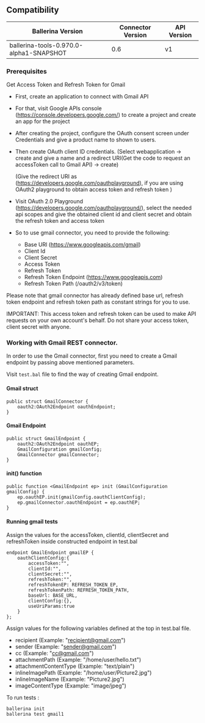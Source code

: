 ## Compatibility

| Ballerina Version         | Connector Version         | API Version |
| ------------------------- | ------------------------- | ------------|
| ballerina-tools-0.970.0-alpha1-SNAPSHOT  | 0.6   |   v1     |

### Prerequisites
Get Access Token and Refresh Token for Gmail

* First, create an application to connect with Gmail API
* For that, visit Google APIs console (https://console.developers.google.com/) to create a project and create an app for the project
* After creating the project, configure the OAuth consent screen under Credentials and give a product name to shown to users.
* Then create OAuth client ID credentials. (Select webapplication -> create and give a name and a redirect URI(Get the code to request an accessToken call to Gmail API) -> create)

    (Give the redirect URI as (https://developers.google.com/oauthplayground), if you are using OAuth2 playground to obtain access token and refresh token )
* Visit OAuth 2.0 Playground (https://developers.google.com/oauthplayground/), select the needed api scopes and give the obtained client id and client secret and obtain the refresh token and access token 

* So to use gmail connector, you need to provide the following:
    * Base URl (https://www.googleapis.com/gmail)
    * Client Id
    * Client Secret
    * Access Token
    * Refresh Token
    * Refresh Token Endpoint (https://www.googleapis.com)
    * Refresh Token Path (/oauth2/v3/token)
    
Please note that gmail connector has already defined base url, refresh token endpoint and refresh token path as constant strings for you to use.   

IMPORTANT: This access token and refresh token can be used to make API requests on your own account's behalf. Do not share your access token, client secret with anyone.


### Working with Gmail REST connector.

In order to use the Gmail connector, first you need to create a Gmail endpoint by passing above mentioned parameters.

Visit `test.bal` file to find the way of creating Gmail endpoint.
#### Gmail struct
```ballerina
public struct GmailConnector {
    oauth2:OAuth2Endpoint oauthEndpoint;
}
```
#### Gmail Endpoint
```ballerina
public struct GmailEndpoint {
    oauth2:OAuth2Endpoint oauthEP;
    GmailConfiguration gmailConfig;
    GmailConnector gmailConnector;
}
```
#### init() function
```ballerina
public function <GmailEndpoint ep> init (GmailConfiguration gmailConfig) {
    ep.oauthEP.init(gmailConfig.oauthClientConfig);
    ep.gmailConnector.oauthEndpoint = ep.oauthEP;
}
```
#### Running gmail tests
Assign the values for the accessToken, clientId, clientSecret and refreshToken inside constructed endpoint in test.bal
```ballerina
endpoint GmailEndpoint gmailEP {
    oauthClientConfig:{
        accessToken:"",
        clientId:"",
        clientSecret:"",
        refreshToken:"",
        refreshTokenEP: REFRESH_TOKEN_EP,
        refreshTokenPath: REFRESH_TOKEN_PATH,
        baseUrl: BASE_URL,
        clientConfig:{},
        useUriParams:true
    }
};
```
Assign values for the following variables defined at the top in test.bal file.
* recipient (Example: "recipient@gmail.com")
* sender (Example: "sender@gmail.com")
* cc (Example: "cc@gmail.com")
* attachmentPath (Example: "/home/user/hello.txt")
* attachmentContentType (Example: "text/plain")
* inlineImagePath (Example: "/home/user/Picture2.jpg")
* inlineImageName (Example: "Picture2.jpg")
* imageContentType (Example: "image/jpeg")

To run tests :
```
ballerina init
ballerina test gmail1
```
 
